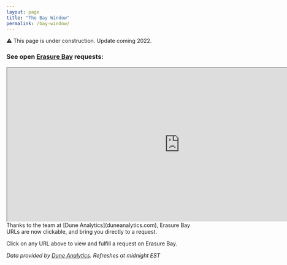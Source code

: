 ```yaml
---
layout: page
title: "The Bay Window"
permalink: /bay-window/
---
```


:warning: This page is under construction. Update coming 2022.

### See open [Erasure Bay](https://erasurebay.org) requests:

<iframe src="https://explore.duneanalytics.com/embed/query/7984/visualization/15948?api_key=Wqn4LxVZhLOOaJpuavWNXWU1YRuJM8L2DVnxY7co" width="900" height="400"></iframe>

<br>
Thanks to the team at [Dune Analytics](duneanalytics.com), Erasure Bay URLs are now clickable, and bring you directly to a request.

Click on any URL above to view and fulfill a request on Erasure Bay.

*Data provided by [Dune Analytics](duneanalytics.com). Refreshes at midnight EST*

